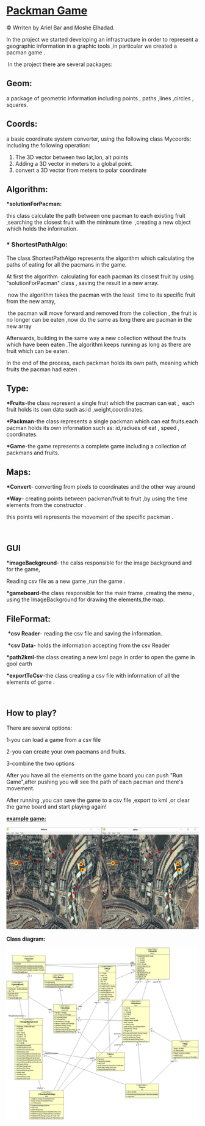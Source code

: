 <h1><span style="text-decoration: underline;"><strong>Packman Game</strong></span></h1>
<p>&copy;&nbsp;Wrriten by Ariel Bar and Moshe Elhadad.</p>
<p>In the project we started developing an infrastructure in order to represent a geographic information in a graphic tools ,in particular we created a pacman game .</p>
<p>&nbsp;In the project there are several packages:</p>
<h2>Geom:</h2>
<p>a package of geometric information including points , paths ,lines ,circles , squares.</p>
<h2>Coords:</h2>
<p>a basic coordinate system converter, using the following class Mycoords: including the following operation:</p>
<ol>
<li>The 3D vector between two lat,lon, alt points</li>
<li>Adding a 3D vector in meters to a global point.</li>
<li>convert a 3D vector from meters to polar coordinate</li>
</ol>
<h2>Algorithm:</h2>
<p><strong>*solutionForPacman:</strong></p>
<p>this class calculate the path between one pacman to each existing fruit ,searching the closest fruit with the minimum time &nbsp;,creating a new object which holds the information.</p>
<h3><strong>* ShortestPathAlgo:</strong></h3>
<p>The class ShortestPathAlgo represents the algorithm which calculating the paths of eating for all the pacmans in the game.</p>
<p>At first the algorithm&nbsp; calculating for each pacman its closest fruit by using "solutionForPacman" class , saving the result in a new array.</p>
<p>&nbsp;now the algorithm takes the pacman with the least&nbsp; time to its specific fruit from the new array,</p>
<p>&nbsp;the pacman will move forward and removed from the collection , the fruit is no longer can be eaten ,now do the same as long there are pacman in the new array</p>
<p>Afterwards, building in the same way a new collection without the fruits which have been eaten .The algorithm keeps running as long as there are fruit which can be eaten.</p>
<p>In the end of the process, each packman holds its own path, meaning which fruits the pacman had eaten .</p>
<h2>Type:</h2>
<p><strong>*Fruits</strong>-the class represent a single fruit which the pacman can eat , &nbsp;each fruit holds its own data such as:id ,weight,coordinates.</p>
<p><strong>*Packman</strong>-the class represents a single packman which can eat fruits.each pacman holds its own information such as: id,radiues of eat , speed , coordinates.</p>
<p><strong>*Game</strong>-the game represents a complete game including a collection of packmans and fruits.</p>
<h2>Maps:</h2>
<p><strong>*Convert</strong>- converting from pixels to coordinates and the other way around</p>
<p><strong>*Way</strong>- creating points between packman/fruit to fruit ,by using the time elements from the constructor .</p>
<p>this points will represents the movement of the specific packman .</p>
<p>&nbsp;</p>
<h2>GUI</h2>
<p><strong>*imageBackground</strong>- the calss responsible for the image background and for the game,</p>
<p>Reading csv file as a new game ,run the game .</p>
<p><strong>*gameboard</strong>-the class responsible for the main frame ,creating the menu , using the ImageBackground for drawing the elements,the map.</p>
<h2>FileFormat:</h2>
<p>&nbsp;<strong>*csv Reader</strong>- reading the csv file and saving the information.</p>
<p>&nbsp;<strong>*csv Data</strong>- holds the information accepting from the csv Reader</p>
<p><strong>*path2kml</strong>-the class creating a new kml page in order to open the game in gool earth</p>
<p><strong>*exportToCsv</strong>-the class creating a csv file with information of all the elements of game .</p>
<p>&nbsp;</p>
<h2>How to play?</h2>
<p>There are several options:</p>
<p>1-you can load a game from a csv file</p>
<p>2-you can create your own pacmans and fruits.</p>
<p>3-combine the two options</p>
<p>After you have all the elements on the game board you can push "Run Game",after pushing you will see the path of each pacman and there's movement.</p>
<p>After running ,you can save the game to a csv file ,export to kml ,or clear the game board and start playing again!</p>
<p><span style="text-decoration: underline;"><strong>example game:</strong></span></p>
<p><span style="text-decoration: underline;"><strong><img src="https://github.com/arielBar1295/Ex3/blob/master/OpenedWithImage.jpg" alt="" /></strong></span></p>
<p><strong>Class diagram:</strong></p>
<p><strong><img src="https://github.com/arielBar1295/Ex3/blob/master/class%20diagram.jpg" alt="" /></strong></p>

